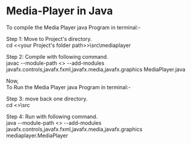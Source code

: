 # Media-Player in Java  
To compile the Media Player java Program in terminal:-  
  
Step 1: Move to Project's directory.  
cd <<your Project's folder path>>\src\mediaplayer    
  
Step 2: Compile with following command.   
javac --module-path <<your javafx lib folder path>> --add-modules javafx.controls,javafx.fxml,javafx.media,javafx.graphics MediaPlayer.java    
  
Now,   
To Run the Media Player java Program in terminal:-  
    
Step 3: move back one directory.  
cd <<your folder path>>\src  
  
Step 4: Run with following command.  
java --module-path <<your javafx lib folder path>> --add-modules javafx.controls,javafx.fxml,javafx.media,javafx.graphics mediaplayer.MediaPlayer  
